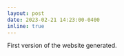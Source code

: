 ```yaml
---
layout: post
date: 2023-02-21 14:23:00-0400
inline: true
---
```


First version of the website generated.
